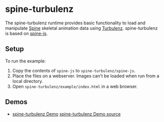 # spine-turbulenz

The spine-turbulenz runtime provides basic functionality to load and manipulate [Spine](http://esotericsoftware.com) skeletal animation data using [Turbulenz](http://biz.turbulenz.com/developers). spine-turbulenz is based on [spine-js](https://github.com/EsotericSoftware/spine-runtimes/tree/master/spine-js).

## Setup

To run the example:

1. Copy the contents of `spine-js` to `spine-turbulenz/spine-js`.
1. Place the files on a webserver. Images can't be loaded when run from a local directory.
1. Open `spine-turbulenz/example/index.html` in a web browser.

## Demos

- [spine-turbulenz Demo](http://esotericsoftware.com/spine/files/demos/turbulenz/example/index.html)
  [spine-turbulenz Demo source](https://github.com/EsotericSoftware/spine-runtimes/blob/master/spine-turbulenz/example/index.html#L21)
